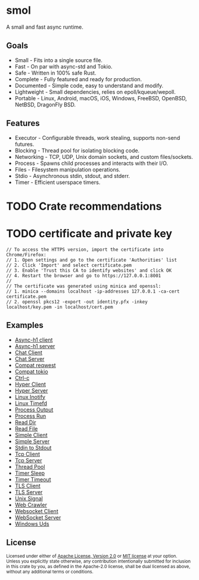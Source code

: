 # smol

A small and fast async runtime.

## Goals

* Small - Fits into a single source file.
* Fast - On par with async-std and Tokio.
* Safe - Written in 100% safe Rust.
* Complete - Fully featured and ready for production.
* Documented - Simple code, easy to understand and modify.
* Lightweight - Small dependencies, relies on epoll/kqueue/wepoll.
* Portable - Linux, Android, macOS, iOS, Windows, FreeBSD, OpenBSD, NetBSD, DragonFly BSD.

## Features

* Executor - Configurable threads, work stealing, supports non-send futures.
* Blocking - Thread pool for isolating blocking code.
* Networking - TCP, UDP, Unix domain sockets, and custom files/sockets.
* Process - Spawns child processes and interacts with their I/O.
* Files - Filesystem manipulation operations.
* Stdio - Asynchronous stdin, stdout, and stderr.
* Timer - Efficient userspace timers.

# TODO Crate recommendations

# TODO certificate and private key
```
// To access the HTTPS version, import the certificate into Chrome/Firefox:
// 1. Open settings and go to the certificate 'Authorities' list
// 2. Click 'Import' and select certificate.pem
// 3. Enable 'Trust this CA to identify websites' and click OK
// 4. Restart the browser and go to https://127.0.0.1:8001
//
// The certificate was generated using minica and openssl:
// 1. minica --domains localhost -ip-addresses 127.0.0.1 -ca-cert certificate.pem
// 2. openssl pkcs12 -export -out identity.pfx -inkey localhost/key.pem -in localhost/cert.pem
```

## Examples

* [Async-h1 client](./examples/async-h1-client.rs)
* [Async-h1 server](./examples/async-h1-server.rs)
* [Chat Client](./examples/chat-client.rs)
* [Chat Server](./examples/chat-server.rs)
* [Compat reqwest](./examples/compat-reqwest.rs)
* [Compat tokio](./examples/compat-tokio.rs)
* [Ctrl-c](./examples/ctrl-c.rs)
* [Hyper Client](./examples/hyper-client.rs)
* [Hyper Server](./examples/hyper-server.rs)
* [Linux Inotify](./examples/linux-inotify.rs)
* [Linux Timefd](./examples/linux-timerfd.rs)
* [Process Output](./examples/process-output.rs)
* [Process Run](./examples/process-run.rs)
* [Read Dir](./examples/read-dir.rs)
* [Read File](./examples/read-file.rs)
* [Simple Client](./examples/simple-client.rs)
* [Simple Server](./examples/simple-server.rs)
* [Stdin to Stdout](./examples/stdin-to-stdout.rs)
* [Tcp Client](./examples/tcp-client.rs)
* [Tcp Server](./examples/tcp-server.rs)
* [Thread Pool](./examples/thread-pool.rs)
* [Timer Sleep](./examples/timer-sleep.rs)
* [Timer Timeout](./examples/timer-timeout.rs)
* [TLS Client](./examples/tls-client.rs)
* [TLS Server](./examples/tls-server.rs)
* [Unix Signal](./examples/unix-signal.rs)
* [Web Crawler](./examples/web-crawler.rs)
* [Websocket Client](./examples/websocket-client.rs)
* [WebSocket Server](./examples/websocket-server.rs)
* [Windows Uds](./examples/windows-uds.rs)

## License

<sup>
Licensed under either of <a href="LICENSE-APACHE">Apache License, Version
2.0</a> or <a href="LICENSE-MIT">MIT license</a> at your option.
</sup>

<br/>

<sub>
Unless you explicitly state otherwise, any contribution intentionally submitted
for inclusion in this crate by you, as defined in the Apache-2.0 license, shall
be dual licensed as above, without any additional terms or conditions.
</sub>
